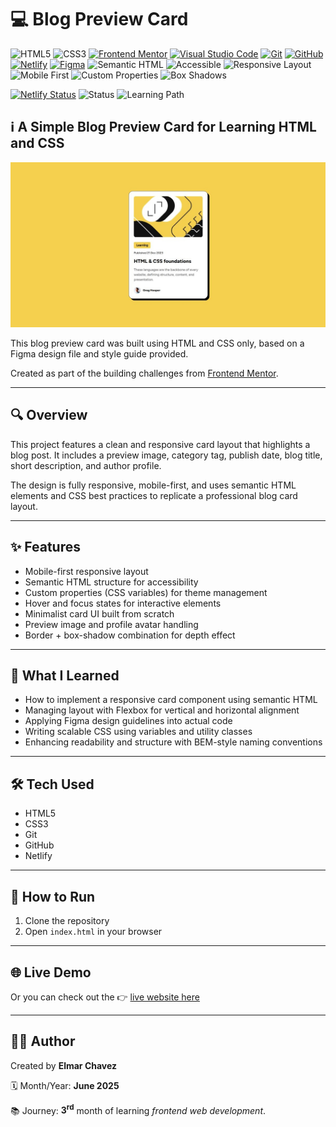 # 💻 Blog Preview Card

![HTML5](https://img.shields.io/badge/HTML5-E34F26?style=for-the-badge&logo=html5&logoColor=white)
![CSS3](https://img.shields.io/badge/CSS3-1572B6?style=for-the-badge&logo=css3&logoColor=white)
[![Frontend Mentor](https://img.shields.io/badge/Frontend%20Mentor-3e54a3?style=for-the-badge&logo=frontendmentor&logoColor=white)](https://www.frontendmentor.io/)
[![Visual Studio Code](https://img.shields.io/badge/VS%20Code-007ACC?style=for-the-badge&logo=visual-studio-code&logoColor=white)](https://code.visualstudio.com/)
[![Git](https://img.shields.io/badge/Git-F05032?style=for-the-badge&logo=git&logoColor=white)](https://git-scm.com/)
[![GitHub](https://img.shields.io/badge/GitHub-181717?style=for-the-badge&logo=github&logoColor=white)](https://github.com/)
[![Netlify](https://img.shields.io/badge/Netlify-00C7B7?style=for-the-badge&logo=netlify&logoColor=white)](https://www.netlify.com/)
[![Figma](https://img.shields.io/badge/Figma-ffffff?style=for-the-badge&logo=figma&logoColor=F24E1E)](https://www.figma.com/)
![Semantic HTML](https://img.shields.io/badge/Semantic%20HTML-ff9800?style=for-the-badge)
![Accessible](https://img.shields.io/badge/Accessibility-A11Y-0052cc?style=for-the-badge)
![Responsive Layout](https://img.shields.io/badge/Responsive%20Layout-Full%20Support-blue?style=for-the-badge)
![Mobile First](https://img.shields.io/badge/Mobile--First-Design-orange?style=for-the-badge)
![Custom Properties](https://img.shields.io/badge/CSS%20Variables-Used-8e44ad?style=for-the-badge)
![Box Shadows](https://img.shields.io/badge/Box%20Shadows-Used-ffb300?style=for-the-badge)

[![Netlify Status](https://api.netlify.com/api/v1/badges/979e2366-8a3e-4b5f-b6a2-f1857adcce75/deploy-status)](https://blog-preview-card-fm-jiro.netlify.app/)
![Status](https://img.shields.io/badge/status-complete-brightgreen)
![Learning Path](https://img.shields.io/badge/learning%20path-month%203-blue)

## ℹ️ A Simple Blog Preview Card for Learning HTML and CSS

![Site preview](./img/site-preview_1200x630.jpg)

This blog preview card was built using HTML and CSS only, based on a Figma design file and style guide provided.

Created as part of the building challenges from [Frontend Mentor](https://www.frontendmentor.io/).

---

## 🔍 Overview

This project features a clean and responsive card layout that highlights a blog post. It includes a preview image, category tag, publish date, blog title, short description, and author profile.

The design is fully responsive, mobile-first, and uses semantic HTML elements and CSS best practices to replicate a professional blog card layout.

---

## ✨ Features

- Mobile-first responsive layout
- Semantic HTML structure for accessibility
- Custom properties (CSS variables) for theme management
- Hover and focus states for interactive elements
- Minimalist card UI built from scratch
- Preview image and profile avatar handling
- Border + box-shadow combination for depth effect

---

## 🧠 What I Learned

- How to implement a responsive card component using semantic HTML
- Managing layout with Flexbox for vertical and horizontal alignment
- Applying Figma design guidelines into actual code
- Writing scalable CSS using variables and utility classes
- Enhancing readability and structure with BEM-style naming conventions

---

## 🛠️ Tech Used

- HTML5
- CSS3
- Git
- GitHub
- Netlify

---

## 🚀 How to Run

1. Clone the repository
2. Open `index.html` in your browser

---

## 🌐 Live Demo

Or you can check out the 👉 [live website here](https://blog-preview-card-fm-jiro.netlify.app/)

---

## 🧑‍💻 Author

Created by **Elmar Chavez**

🗓️ Month/Year: **June 2025**

📚 Journey: **3<sup>rd</sup>** month of learning _frontend web development_.
